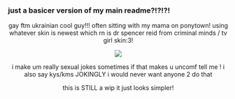 ### just a basicer version of my main readme?!?!?!
<p align="center">  gay ftm ukrainian cool guy!!! 
often sitting with my mama on ponytown! using whatever skin is newest which rn is dr spencer reid from criminal minds / tv girl skin:3!


<p align="center"> <img src=https://i.pinimg.com/originals/2c/fb/dd/2cfbddf6f8728926da3e05222870d0ba.gif> </p>

  <p align="center"> i make um really sexual jokes sometimes if that makes u uncomf tell me ! i also say kys/kms JOKINGLY i would never want anyone 2 do that </p>

  <p align="center"> this is STILL a wip it just looks simpler! </p>

  
